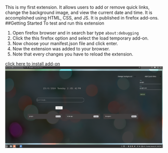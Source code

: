 This is my first extension. It allows users to add or remove quick links, change the background image, and view the current date and time. It is accomplished using HTML, CSS, and JS.
It is published in firefox add-ons.
 ##Getting Started
   To test and run this extension
   1) Open firefox browser and in search bar type
      ```about:debugging```
   2) Click the this firefox option and select the load temporary add-on.
   3) Now choose your manifest.json file and click enter.
   4) Now the extension was added to your browser.
   5) Note that every changes you have to reload the extension. 
 

<a href="https://addons.mozilla.org/en-US/firefox/addon/customized-tab-for-user-tasks/">click here to install add-on</a>
<a href="https://addons.mozilla.org/en-US/firefox/addon/customized-tab-for-user-tasks/"><img src="Screenshot from 2024-01-23 14-05-43.png"></a>

